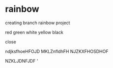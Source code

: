 # rainbow
creating branch
rainbow project


red
green
white
yellow
black



close



ndjksfhoeHFOJD
MKLZnfldhFH
NJZKXFHOSDHOF


NZKLJDNFJDF
'
